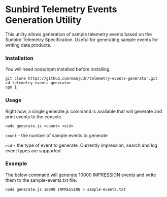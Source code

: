 # Sunbird Telemetry Events Generation Utility

This utility allows generation of sample telemetry events based on the Sunbird Telemetry Specification. Useful for generating sample events for writing data products.

### Installation
You will need node/npm installed before installing. 

```shell
git clone https://github.com/manjudr/telemetry-events-generator.git
cd telemetry-events-generator
npm i
```

### Usage
Right now, a single generate.js command is available that will generate and print events to the console.

```shell
node generate.js <count> <eid>
```
`count` - the number of sample events to generate

`eid` - the type of event to generate. Currently impression, search and log event types are supported

### Example
The below command will generate 10000 IMPRESSION events and write them to the sample-events.txt file.
```shell
node generate.js 10000 IMPRESSION > sample-events.txt
```

